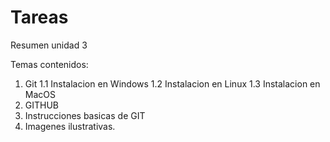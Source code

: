 # Tareas

Resumen unidad 3

Temas contenidos:
1. Git
    1.1 Instalacion en Windows
    1.2 Instalacion en Linux
    1.3 Instalacion en MacOS
2. GITHUB
3. Instrucciones basicas de GIT
4. Imagenes ilustrativas.